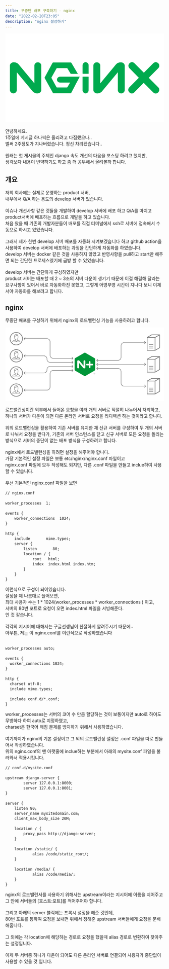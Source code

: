 ```yaml
---
title: 무중단 배포 구축하기 - nginx
date: "2022-02-20T23:05"
description: "nginx 설정하기"
---
```


![nginx](./Images/NGINX-logo.png)

안녕하세요.<br>
1주일에 게시글 하나씩은 올리려고 다짐했으나..<br>
벌써 2주정도가 지나버렸습니다. 정신 차리겠습니다..<br>
<br>
원래는 첫 게시물의 주제인 django 속도 개선의 다음을 포스팅 하려고 했지만,<br>
생각보다 내용이 빈약하기도 하고 좀 더 공부해서 올려볼까 합니다.<br>

## 개요

저희 회사에는 실제로 운영하는 product 서버,<br>
내부에서 Q/A 하는 용도의 develop 서버가 있습니다.<br>
<br>
이슈나 개선사항 같은 것들을 개발하여 develop 서버에 배포 하고 Q/A를 마치고 product서버에 배포하는 흐름으로 개발을 하고 있습니다.<br>
처음 왔을 때 기존의 개발자분들이 배포를 직접 터미널에서 ssh로 서버에 접속해서 수동으로 하시고 있었습니다.<br>
<br>
그래서 제가 한번 develop 서버 배포를 자동화 시켜보겠습니다 하고 github action을 사용하여 develop 서버에 배포하는 과정을 간단하게 자동화를 하였습니다.<br>
develop 서버는 docker 같은 것을 사용하지 않았고 반영사항을 pull하고 start만 해주면 되는 간단한 프로세스였기에 금방 할 수 있었습니다.<br>
<br>
develop 서버는 간단하게 구성하였지만 <br>
product 서버는 배포할 때 2 ~ 3초의 서버 다운이 생기기 때문에 이걸 해결해 달라는 요구사항이 있어서 바로 자동화하진 못했고, 그렇게 어영부영 시간이 지나다 보니 이제서야 자동화를 해보려고 합니다.
<br>

## nginx

무중단 배포를 구성하기 위해서 nginx의 로드밸런싱 기능을 사용하려고 합니다.<br>

![load_balancer](./Images/load-balancer.png)

로드밸런싱이란 외부에서 들어온 요청을 여러 개의 서버로 적절히 나누어서 처리하고, 하나의 서버가 다운이 되면 다른 온라인 서버로 요청을 리디렉션 하는 것이라고 합니다.<br>
<br>
위의 로드밸런싱을 활용하여 기존 서버를 유지한 채 신규 서버를 구성하여 두 개의 서버로 나눠서 요청을 받다가, 기존의 서버 인스턴스를 닫고 신규 서버로 모든 요청을 돌리는 방식으로 서버의 중단이 없는 배포 방식을 구성하려고 합니다.<br>
<br>
nginx에서 로드밸런싱을 하려면 설정을 해주어야 합니다.<br>
가장 기본적인 설정 파일은 보통 etc/nginx/nginx.conf 파일이고<br>
nginx.conf 파일에 모두 작성해도 되지만, 다른 .conf 파일을 만들고 inclue하여 사용할 수 있습니다.<br>
<br>
우선 기본적인 nginx.conf 파일을 보면

```
// nginx.conf

worker_processes  1;

events {
    worker_connections  1024;
}

http {
    include       mime.types;
    server {
        listen       80;
        location / {
            root   html;
            index  index.html index.htm;
        }
    }
}
```

이런식으로 구성이 되어있습니다.<br>
설정을 제 나름대로 풀어보면, <br>
최대 사용자 수는 1 \* 1024(worker_processes \* worker_connections ) 이고,<br>
서버의 80번 포트로 요청이 오면 index.html 파일을 서빙해준다. <br>
인 것 같습니다. <br>
<br>
각각의 지시어에 대해서는 구글선생님이 친절하게 알려주시기 때문에..<br>
아무튼, 저는 이 nginx.conf를 이런식으로 작성하였습니다<br>
<br>

```
worker_processes auto;

events {
  worker_connections 1024;
}

http {
  charset utf-8;
  include mime.types;

  include conf.d/*.conf;
}
```

worker_processes는 서버의 코어 수 만큼 할당하는 것이 보통이지만 auto로 하여도 무방하다 하여 auto로 지정하였고,<br>
charset은 한국어 깨짐 문제를 방지하기 위해서 사용하였습니다. <br>
<br>
여기까지가 nginx의 기본 설정이고 그 외의 로드밸런싱 설정은 .conf 파일을 따로 만들어서 작성하였습니다.<br>
위의 nginx.conf의 맨 아랫줄에 inclue하는 부분에서 아래의 mysite.conf 파일을 불러와서 적용시킵니다.
<br>

```
// conf.d/mysite.conf

upstream django-server {
        server 127.0.0.1:8000;
        server 127.0.0.1:8001;
}

server {
    listen 80;
    server_name mysitedomain.com;
    client_max_body_size 20M;

    location / {
        proxy_pass http://django-server;
    }

    location /static/ {
            alias /code/static_root/;
    }

    location /media/ {
            alias /code/media/;
    }
}

```

nginx의 로드밸런서를 사용하기 위해서는 upstream이라는 지시어에 이름을 지어주고 그 안에 서버들의 [호스트:포트]를 적어주어야 합니다.<br>
<br>
그리고 아래의 server 블럭에는 프록시 설정을 해준 것인데,<br>
80번 포트를 통하여 요청을 보내면 위에서 정해준 upstream 서버들에게 요청을 분배해줍니다.<br>
<br>
그 외에는 각 location에 해당하는 경로로 요청을 했을때 alias 경로로 변환하여 찾아주는 설정입니다.<br>
<br>
이제 두 서버중 하나가 다운이 되어도 다른 온라인 서버로 연결되어 사용자가 중단없이 사용할 수 있을 것 입니다.<br>
